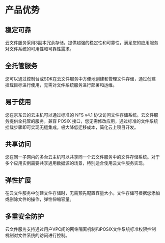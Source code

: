 # 产品优势

## 稳定可靠

云文件服务采用3副本冗余存储，提供超强的稳定性和可靠性，满足您的应用服务对文件系统的可用性和可靠性需求。

## 全托管服务

您可以通过控制台或SDK在云文件服务中方便地创建和管理文件存储，通过创建挂载目标进行使用，无需对文件系统服务进行部署和运维。

## 易于使用

您在京东云的云主机可以通过标准的 NFS v4.1 协议访问文件存储系统。云文件服务提供全托管的服务，兼容 POSIX 接口，您无需修改应用，通过标准的文件系统挂载步骤即可实现无缝集成。极大降低迁移成本，简化云上项目开发。

## 共享访问

您在同一子网内的多台云主机可以共享同一个云文件服务中的文件存储系统。对于多个应用实例需要共享通用数据源的场景，特别适合使用云文件服务实现。

## 弹性扩展

在云文件服务中创建文件存储时，无需预先配置容量大小。文件存储可根据您添加或删除文件的操作，弹性伸缩容量。

## 多重安全防护

云文件服务支持通过用户VPC间的网络隔离机制和POSIX文件系统标准权限控制机制对文件系统的访问进行控制。
